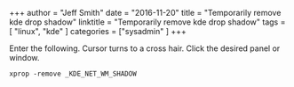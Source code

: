 +++
author = "Jeff Smith"
date = "2016-11-20"
title = "Temporarily remove kde drop shadow"
linktitle = "Temporarily remove kde drop shadow"
tags = [ "linux", "kde" ]
categories = ["sysadmin" ]
+++

Enter the following. Cursor turns to a 
cross hair. Click the desired panel or window.

    xprop -remove _KDE_NET_WM_SHADOW

